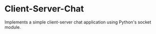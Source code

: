 # Client-Server-Chat
Implements a simple client-server chat application using Python's socket module.
